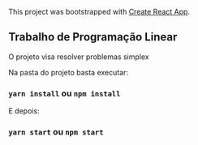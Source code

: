 This project was bootstrapped with [Create React App](https://github.com/facebook/create-react-app).

## Trabalho de Programação Linear

O projeto visa resolver problemas simplex

Na pasta do projeto basta executar:

### `yarn install` ou `npm install`

E depois: 

### `yarn start` ou `npm start`